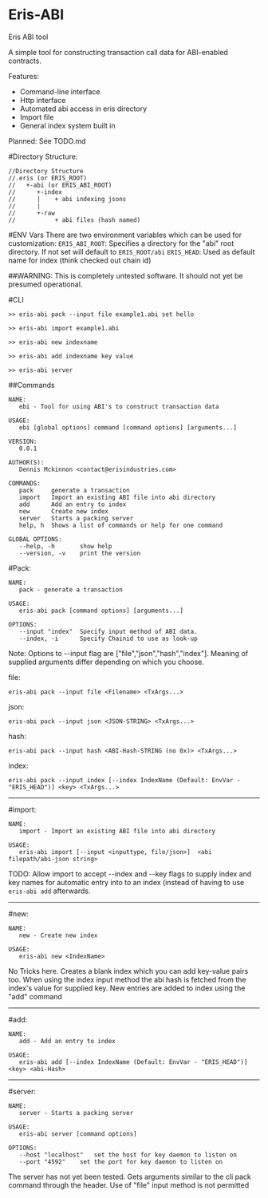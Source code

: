 # Eris-ABI
Eris ABI tool

A simple tool for constructing transaction call data for ABI-enabled contracts.

Features:
- Command-line interface
- Http interface
- Automated abi access in eris directory
- Import file
- General index system built in

Planned:
See TODO.md

#Directory Structure:
```
//Directory Structure
//.eris (or ERIS_ROOT)
//   +-abi (or ERIS_ABI_ROOT)
//      +-index
//      |    + abi indexing jsons
//      |
//      +-raw
//           + abi files (hash named)
```

#ENV Vars
There are two environment variables which can be used for customization:
`ERIS_ABI_ROOT`: Specifies a directory for the "abi" root directory. If not set will default to `ERIS_ROOT/abi`
`ERIS_HEAD`: Used as default name for index (think checked out chain id)

##WARNING: This is completely untested software. It should not yet be presumed operational.

#CLI

```
>> eris-abi pack --input file example1.abi set hello

>> eris-abi import example1.abi

>> eris-abi new indexname

>> eris-abi add indexname key value

>> eris-abi server
```

##Commands    
```
NAME:
   ebi - Tool for using ABI's to construct transaction data

USAGE:
   ebi [global options] command [command options] [arguments...]

VERSION:
   0.0.1

AUTHOR(S): 
   Dennis Mckinnon <contact@erisindustries.com> 

COMMANDS:
   pack		generate a transaction
   import	Import an existing ABI file into abi directory
   add		Add an entry to index
   new		Create new index
   server	Starts a packing server
   help, h	Shows a list of commands or help for one command
   
GLOBAL OPTIONS:
   --help, -h		show help
   --version, -v	print the version
```


#Pack:
```
NAME:
   pack - generate a transaction

USAGE:
   eris-abi pack [command options] [arguments...]

OPTIONS:
   --input "index"	Specify input method of ABI data.
   --index, -i 		Specify Chainid to use as look-up
 ```
Note: Options to --input flag are ["file","json","hash","index"]. Meaning of supplied arguments differ depending on which you choose.

file:
```
eris-abi pack --input file <Filename> <TxArgs...>
```

json:
```
eris-abi pack --input json <JSON-STRING> <TxArgs...>
```

hash:
```
eris-abi pack --input hash <ABI-Hash-STRING (no 0x)> <TxArgs...>
```

index:
```
eris-abi pack --input index [--index IndexName (Default: EnvVar - "ERIS_HEAD")] <key> <TxArgs...>
```
----------------------------------------------------------------     
#import:

```
NAME:
   import - Import an existing ABI file into abi directory

USAGE:
   eris-abi import [--input <inputtype, file/json>]  <abi filepath/abi-json string>
```
TODO: Allow import to accept --index and --key flags to supply index and key names for automatic entry into to an index (instead of having to use `eris-abi add` afterwards.

----------------------------------------------------------------    
#new:

```
NAME:
   new - Create new index

USAGE:
   eris-abi new <IndexName>
```

No Tricks here. Creates a blank index which you can add key-value pairs too. When using the index input method the abi hash is fetched from the index's value for supplied key. New entries are added to index using the "add" command

----------------------------------------------------------------     
#add:
```
NAME:
   add - Add an entry to index

USAGE:
   eris-abi add [--index IndexName (Default: EnvVar - "ERIS_HEAD")] <key> <abi-Hash>
```

----------------------------------------------------------------
#server:
```
NAME:
   server - Starts a packing server

USAGE:
   eris-abi server [command options]

OPTIONS:
   --host "localhost"	set the host for key daemon to listen on
   --port "4592"	set the port for key daemon to listen on

```

The server has not yet been tested. Gets arguments similar to the cli pack command through the header. Use of "file" input method is not permitted  

